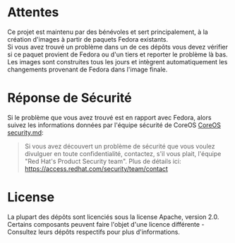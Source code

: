 # Attentes

Ce projet est maintenu par des bénévoles et sert principalement, à la création d'images à partir de paquets Fedora existants.  
Si vous avez trouvé un problème dans un de ces dépôts vous devez vérifier si ce paquet provient de Fedora ou d'un tiers et reporter le problème là bas.
Les images sont construites tous les jours et intègrent automatiquement les changements provenant de Fedora dans l'image finale.

# Réponse de Sécurité
Si le problème que vous avez trouvé est en rapport avec Fedora, alors suivez les informations données par l'équipe sécurité de CoreOS
[CoreOS security.md](https://github.com/coreos/.github/blob/master/SECURITY.md):
> Si vous avez découvert un problème de sécurité que vous voulez divulguer en toute confidentialité, contactez, s'il vous plait, l'équipe "Red Hat's Product Security team". Plus de détails ici: https://access.redhat.com/security/team/contact

# License
La plupart des dépôts sont licenciés sous la license Apache, version 2.0. Certains composants peuvent faire l'objet d'une licence différente - Consultez leurs dépôts respectifs pour plus d'informations.
